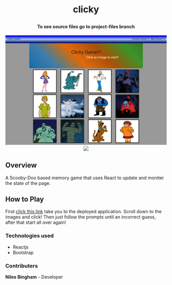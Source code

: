 # <p align='center'>clicky</p>

#### <p align="center">To see source files go to project-files branch</p>

<p align="center">
<img src="./images/clicky.png">

<img src="./images/walkthrough.gif">
</p>

## Overview

A Scooby-Doo based memory game that uses React to update and moniter the state of the page.

## How to Play

First [click this link](https://niles87.github.io/clicky/ "Clicky Deployed Page") take you to the deployed application. Scroll down to the images and click! Then just follow the prompts until an incorrect guess, after that start all over again!

### Technologies used

- Reactjs
- Bootstrap

### Contributers

**Niles Bingham** - Developer
